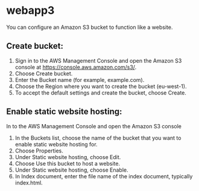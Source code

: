 # webapp3
You can configure an Amazon S3 bucket to function like a website. 

## Create bucket:
1. Sign in to the AWS Management Console and open the Amazon S3 console at https://console.aws.amazon.com/s3/.
2. Choose Create bucket.
3. Enter the Bucket name (for example, example.com).
4. Choose the Region where you want to create the bucket (eu-west-1).
5. To accept the default settings and create the bucket, choose Create.

## Enable static website hosting:
In to the AWS Management Console and open the Amazon S3 console
1. In the Buckets list, choose the name of the bucket that you want to enable static website hosting for.
2. Choose Properties.
3. Under Static website hosting, choose Edit.
4. Choose Use this bucket to host a website.
5. Under Static website hosting, choose Enable.
6. In Index document, enter the file name of the index document, typically index.html.
